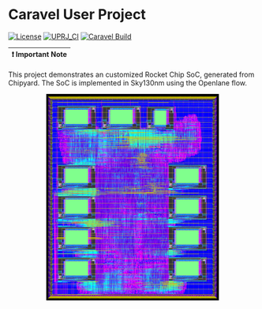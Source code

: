 # Caravel User Project

[![License](https://img.shields.io/badge/License-Apache%202.0-blue.svg)](https://opensource.org/licenses/Apache-2.0) [![UPRJ_CI](https://github.com/efabless/caravel_project_example/actions/workflows/user_project_ci.yml/badge.svg)](https://github.com/efabless/caravel_project_example/actions/workflows/user_project_ci.yml) [![Caravel Build](https://github.com/efabless/caravel_project_example/actions/workflows/caravel_build.yml/badge.svg)](https://github.com/efabless/caravel_project_example/actions/workflows/caravel_build.yml)

| :exclamation: Important Note            |
|-----------------------------------------|
This project demonstrates an customized Rocket Chip SoC, generated from Chipyard. The SoC is implemented in Sky130nm using the Openlane flow.

<p align="center">
  <img src="docs/source/Medcore_RocketAlpha.png" width="350" title="Caravel_Rocket_Alpha SoC">
</p>
